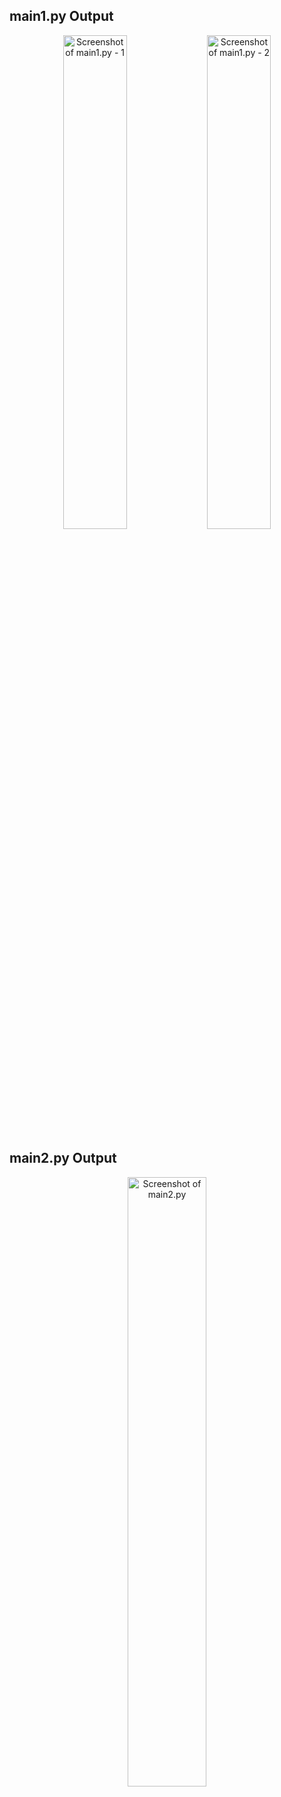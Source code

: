 ## main1.py Output

<p align="center">
  <img src="Crop-Disease-Identification/images/Screenshot_2025-09-17_234305.png" alt="Screenshot of main1.py - 1" width="45%">
  <img src="images/Screenshot_2025-09-17_234354.png" alt="Screenshot of main1.py - 2" width="45%">
</p>

## main2.py Output

<p align="center">
  <img src="images/Screenshot_2025-09-17_231518.png" alt="Screenshot of main2.py" width="50%">
</p>

